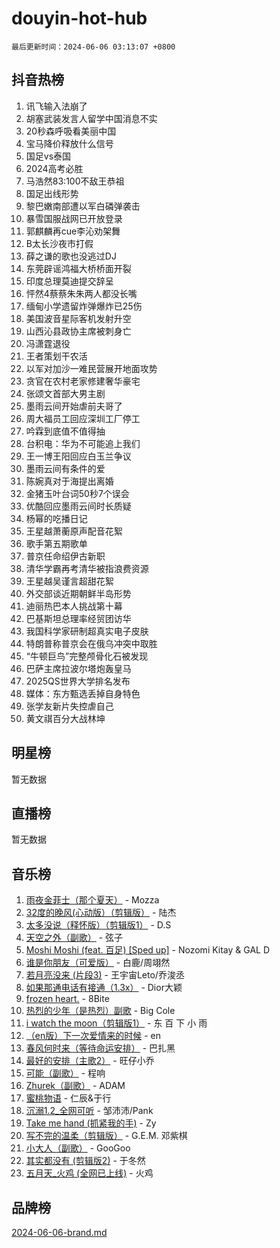 # douyin-hot-hub

`最后更新时间：2024-06-06 03:13:07 +0800`

## 抖音热榜

1. 讯飞输入法崩了
1. 胡塞武装发言人留学中国消息不实
1. 20秒森呼吸看美丽中国
1. 宝马降价释放什么信号
1. 国足vs泰国
1. 2024高考必胜
1. 马浩然83:100不敌王恭祖
1. 国足出线形势
1. 黎巴嫩南部遭以军白磷弹袭击
1. 暴雪国服战网已开放登录
1. 郭麒麟再cue李沁劝架舞
1. B太长沙夜市打假
1. 薛之谦的歌也没逃过DJ
1. 东莞辟谣鸿福大桥桥面开裂
1. 印度总理莫迪提交辞呈
1. 怦然4蔡蔡朱朱两人都没长嘴
1. 缅甸小学遗留炸弹爆炸已25伤
1. 美国波音星际客机发射升空
1. 山西沁县政协主席被刺身亡
1. 冯潇霆退役
1. 王者策划干农活
1. 以军对加沙一难民营展开地面攻势
1. 贪官在农村老家修建奢华豪宅
1. 张颂文首部大男主剧
1. 墨雨云间开始虐前夫哥了
1. 周大福员工回应深圳工厂停工
1. 吟霖到底值不值得抽
1. 台积电：华为不可能追上我们
1. 王一博王阳回应白玉兰争议
1. 墨雨云间有条件的爱
1. 陈婉真对于海提出离婚
1. 金猪玉叶台词50秒7个误会
1. 优酷回应墨雨云间时长质疑
1. 杨幂的吃播日记
1. 王星越萧蘅原声配音花絮
1. 歌手第五期歌单
1. 普京任命绍伊古新职
1. 清华学霸再考清华被指浪费资源
1. 王星越吴谨言超甜花絮
1. 外交部谈近期朝鲜半岛形势
1. 迪丽热巴本人挑战第十幕
1. 巴基斯坦总理率经贸团访华
1. 我国科学家研制超真实电子皮肤
1. 特朗普称普京会在俄乌冲突中取胜
1. “牛顿巨鸟”完整颅骨化石被发现
1. 巴萨主席拉波尔塔炮轰皇马
1. 2025QS世界大学排名发布
1. 媒体：东方甄选丢掉自身特色
1. 张学友新片失控虐自己
1. 黄文祺百分大战林坤

## 明星榜

暂无数据

## 直播榜

暂无数据

## 音乐榜

1. [雨夜金菲士（那个夏天）](https://sf5-hl-cdn-tos.douyinstatic.com/obj/tos-cn-ve-2774/osPmPLDWQBBE2Z6bftCgYwkFaF4pEYEneXaZQs) - Mozza
1. [32度的晚风(心动版）（剪辑版）](https://sf3-cdn-tos.douyinstatic.com/obj/tos-cn-ve-2774/owNyabsyWdzUulxhoJfK8IBXgp0UMQAHpvGh2B) - 陆杰
1. [太多没说（释怀版）（剪辑版1）](https://sf5-hl-cdn-tos.douyinstatic.com/obj/tos-cn-ve-2774/oEbKIiDC0BA8CJOQHYA6aeCVYeHgckHdntZSDj) - D.S
1. [天空之外（副歌）](https://sf5-hl-cdn-tos.douyinstatic.com/obj/tos-cn-ve-2774/oAYn0BTp8jS8iSyZSHMUWAikyvAWI1c7aiJTr) - 弦子
1. [Moshi Moshi (feat. 百足) [Sped up]](https://sf3-cdn-tos.douyinstatic.com/obj/tos-cn-ve-2774/ocCPFQcXJLeroaIdQLIGAoeeYM3OAUYGDguHXz) - Nozomi Kitay & GAL D
1. [谁是你朋友（可爱版）](https://sf5-hl-cdn-tos.douyinstatic.com/obj/tos-cn-ve-2774/owKjggBwGZexYCjVAIeEFURf1LJTjMDaK6AzKN) - 白鹿/周翊然
1. [若月亮没来 (片段3)](https://sf5-hl-cdn-tos.douyinstatic.com/obj/tos-cn-ve-2774/okfyEUsGW1B1ovJi5JiN9IjvAT2lMwA054GoEB) - 王宇宙Leto/乔浚丞
1. [如果那通电话有接通（1.3x）](https://sf3-cdn-tos.douyinstatic.com/obj/tos-cn-ve-2774/ocJeJKhUhAJG8EYZiEFfGFAPkD3beMQ5mwDv1e) - Dior大颖
1. [frozen heart.](https://sf5-hl-cdn-tos.douyinstatic.com/obj/tos-cn-ve-2774/oIIWJfyjIACZA9zQMtnJ6hQQhFC4vhCupoRBsO) - 8Bite
1. [热烈的少年（是热烈）副歌](https://sf5-hl-cdn-tos.douyinstatic.com/obj/tos-cn-ve-2774/owVNI0CLDAUMtSz6TEYvfFBFL4UDFFhLfgK8fa) - Big Cole
1. [i watch the moon（剪辑版1）](https://sf3-cdn-tos.douyinstatic.com/obj/tos-cn-ve-2774/o0I9mSChzHZANMJIEBfkCQzzg6N5WAcVtqft9P) - 东 百 下 小 雨
1. [（en版）下一次爱情来的时候](https://sf3-cdn-tos.douyinstatic.com/obj/tos-cn-ve-2774/owZIscFWHUMFAbrAisiax4ioKVNAKH9jYvbBk) - en
1. [春风何时来（等待命运安排）](https://sf6-cdn-tos.douyinstatic.com/obj/tos-cn-ve-2774/oICBNbD3gelMfB4WgiD1KI2jQtXZE2FgHLwtsl) - 巴扎黑
1. [最好的安排（主歌2）](https://sf3-cdn-tos.douyinstatic.com/obj/tos-cn-ve-2774/oMMZX1DuHpMwgoDztBmZswgQnbCeeANZxBHkFY) - 旺仔小乔
1. [可能（副歌）](https://sf5-hl-cdn-tos.douyinstatic.com/obj/tos-cn-ve-2774/cde1731888894259b333569393c2fb51) - 程响
1. [Zhurek（副歌）](https://sf5-hl-cdn-tos.douyinstatic.com/obj/tos-cn-ve-2774/ooQm8FBZQDlf0btEYgVpCcSCQfrdJGBEKZYBGS) - ADAM
1. [蜜桃物语](https://sf5-hl-cdn-tos.douyinstatic.com/obj/tos-cn-ve-2774/oIhOSCZtIACtYU4XQkngiW9kCBfVD1Fz9IYeqL) - 仁辰&于行
1. [沉溺1.2_全网可听](https://sf6-cdn-tos.douyinstatic.com/obj/tos-cn-ve-2774/ok2QoiBqsWAX9McZmWiI9gAB0EzwD4Xj6yfmtH) - 邹沛沛/Pank
1. [Take me hand (抓紧我的手)](https://sf5-hl-cdn-tos.douyinstatic.com/obj/tos-cn-ve-2774/os8GB2fDQQmJZTmtomg0gHX5fBACiEgcFgEKYg) - Zy
1. [写不完的温柔（剪辑版）](https://sf5-hl-cdn-tos.douyinstatic.com/obj/tos-cn-ve-2774/oYBzzZQJ233GfwkemJJffAIWgeIYrjZfWhHTcG) - G.E.M. 邓紫棋
1. [小大人（副歌）](https://sf5-hl-cdn-tos.douyinstatic.com/obj/tos-cn-ve-2774/oIhaDwehWhLFsVIG7QIICLLazDNGJAGg5geeb4) - GooGoo
1. [其实都没有 (剪辑版2)](https://sf5-hl-cdn-tos.douyinstatic.com/obj/tos-cn-ve-2774/oEBNQenHZtBhxYjGgUDQk0BCHTigQafgFlbQ7k) - 于冬然
1. [五月天_火鸡 (全网已上线)](https://sf5-hl-cdn-tos.douyinstatic.com/obj/tos-cn-ve-2774/oEtOMSQZstjlJ4nfBEgeqN29IbWjkmDBrFtF2C) - 火鸡

## 品牌榜

[2024-06-06-brand.md](2024-06-06-brand.md)
